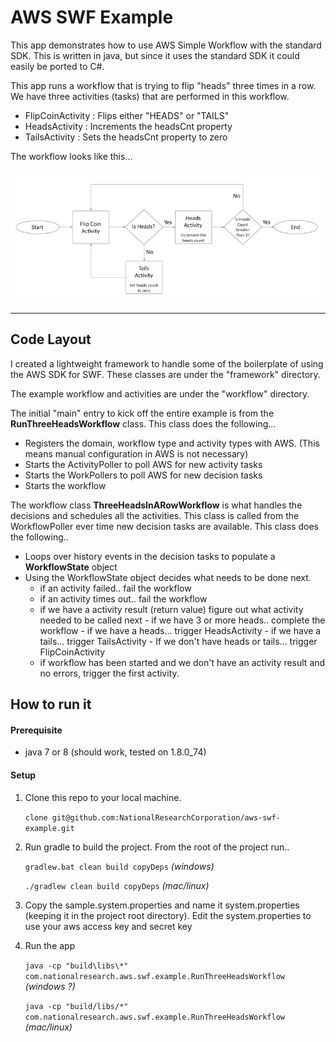 # AWS SWF Example

This app demonstrates how to use AWS Simple Workflow with the standard SDK.  This is written in java, but since it uses the standard SDK it could easily be ported to C#. 

This app runs a workflow that is trying to flip "heads" three times in a row.  We have three activities (tasks) that are performed in this workflow.

 -  FlipCoinActivity : Flips either "HEADS" or "TAILS"
 -  HeadsActivity : Increments the headsCnt property
 -  TailsActivity : Sets the headsCnt property to zero


The workflow looks like this...

![Workflow Image](flip-coin-workflow.png?raw=true)


--------

## Code Layout

I created a lightweight framework to handle some of the boilerplate of using the AWS SDK for SWF.  These classes are under the "framework" directory.

The example workflow and activities are under the "workflow" directory.

The initial "main" entry to kick off the entire example is from the **RunThreeHeadsWorkflow** class.  This class does the following...

 -  Registers the domain, workflow type and activity types with AWS. (This means manual configuration in AWS is not necessary)
 -  Starts the ActivityPoller to poll AWS for new activity tasks
 -  Starts the WorkPollers to poll AWS for new decision tasks
 -  Starts the workflow

The workflow class **ThreeHeadsInARowWorkflow** is what handles the decisions and schedules all the activities.  This class is called from the WorkflowPoller ever time new decision tasks are available.  This class does the following..

 - Loops over history events in the decision tasks to populate a **WorkflowState** object
 - Using the WorkflowState object decides what needs to be done next.
     - if an activity failed.. fail the workflow
     - if an activity times out.. fail the workflow
     - if we have a activity result (return value) figure out what activity needed to be called next
           - if we have 3 or more heads.. complete the workflow
           - if we have a heads... trigger HeadsActivity
           - if we have a tails... trigger TailsActivity
           - If we don't have heads or tails... trigger FlipCoinActivity
     - if workflow has been started and we don't have an activity result and no errors, trigger the first activity.  


## How to run it

#### Prerequisite
 - java 7 or 8 (should work, tested on 1.8.0_74)

#### Setup
 1. Clone this repo to your local machine.
 
    ``clone git@github.com:NationalResearchCorporation/aws-swf-example.git``


 2. Run gradle to build the project. From the root of the project run..
 
    ``gradlew.bat clean build copyDeps``  *(windows)*
    
    ``./gradlew clean build copyDeps``  *(mac/linux)*
    

 3. Copy the sample.system.properties and name it system.properties (keeping it in the project root directory). Edit the system.properties to use your aws access key and secret key
 
 4. Run the app
 
    ``java -cp "build\libs\*" com.nationalresearch.aws.swf.example.RunThreeHeadsWorkflow`` *(windows ?)*
    
    ``java -cp "build/libs/*" com.nationalresearch.aws.swf.example.RunThreeHeadsWorkflow`` *(mac/linux)*




